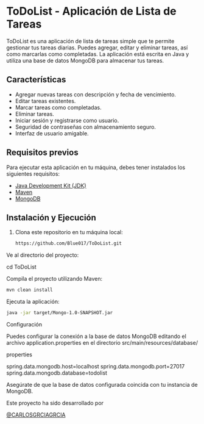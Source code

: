 # ToDoList - Aplicación de Lista de Tareas



ToDoList es una aplicación de lista de tareas simple que te permite gestionar tus tareas diarias. Puedes agregar, editar y eliminar tareas, así como marcarlas como completadas. La aplicación está escrita en Java y utiliza una base de datos MongoDB para almacenar tus tareas.

## Características

- Agregar nuevas tareas con descripción y fecha de vencimiento.
- Editar tareas existentes.
- Marcar tareas como completadas.
- Eliminar tareas.
- Iniciar sesión y registrarse como usuario.
- Seguridad de contraseñas con almacenamiento seguro.
- Interfaz de usuario amigable.

## Requisitos previos

Para ejecutar esta aplicación en tu máquina, debes tener instalados los siguientes requisitos:

- [Java Development Kit (JDK)](https://www.oracle.com/java/technologies/javase-downloads.html)
- [Maven](https://maven.apache.org/download.cgi)
- [MongoDB](https://docs.mongodb.com/manual/installation/)

## Instalación y Ejecución

1. Clona este repositorio en tu máquina local:

   ```bash
   https://github.com/Blue017/ToDoList.git
Ve al directorio del proyecto:


cd ToDoList

Compila el proyecto utilizando Maven:

   ```bash
   mvn clean install
  ```

Ejecuta la aplicación:

   ```bash
   java -jar target/Mongo-1.0-SNAPSHOT.jar
  ```


Configuración

Puedes configurar la conexión a la base de datos MongoDB editando el archivo application.properties en el directorio src/main/resources/database/

properties

spring.data.mongodb.host=localhost
spring.data.mongodb.port=27017
spring.data.mongodb.database=todolist

Asegúrate de que la base de datos configurada coincida con tu instancia de MongoDB.


Este proyecto ha sido desarrollado por

[@CARLOSGRCIAGRCIA](https://github.com/CARLOSGRCIAGRCIA)

